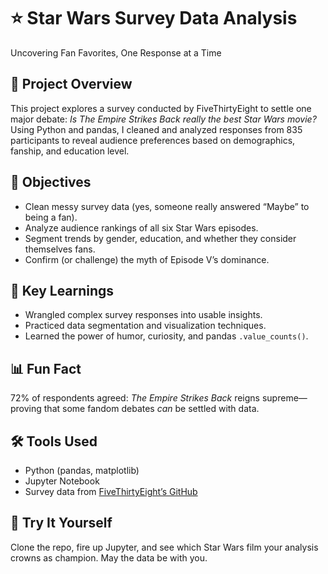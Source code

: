 # ⭐ Star Wars Survey Data Analysis  
Uncovering Fan Favorites, One Response at a Time

## 📌 Project Overview  
This project explores a survey conducted by FiveThirtyEight to settle one major debate: *Is The Empire Strikes Back really the best Star Wars movie?* Using Python and pandas, I cleaned and analyzed responses from 835 participants to reveal audience preferences based on demographics, fanship, and education level.

## 🎯 Objectives  
- Clean messy survey data (yes, someone really answered “Maybe” to being a fan).
- Analyze audience rankings of all six Star Wars episodes.
- Segment trends by gender, education, and whether they consider themselves fans.
- Confirm (or challenge) the myth of Episode V’s dominance.

## 🧠 Key Learnings  
- Wrangled complex survey responses into usable insights.  
- Practiced data segmentation and visualization techniques.  
- Learned the power of humor, curiosity, and pandas `.value_counts()`.

## 📊 Fun Fact  
72% of respondents agreed: *The Empire Strikes Back* reigns supreme—proving that some fandom debates *can* be settled with data.

## 🛠️ Tools Used  
- Python (pandas, matplotlib)  
- Jupyter Notebook  
- Survey data from [FiveThirtyEight’s GitHub](https://github.com/fivethirtyeight/data)

## 🚀 Try It Yourself  
Clone the repo, fire up Jupyter, and see which Star Wars film your analysis crowns as champion. May the data be with you.

